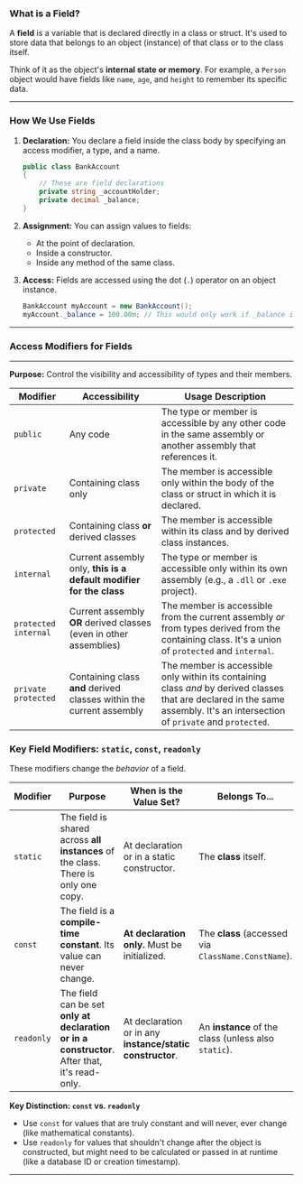 ### What is a Field?

A **field** is a variable that is declared directly in a class or struct. It's used to store data that belongs to an object (instance) of that class or to the class itself.

Think of it as the object's **internal state or memory**. For example, a `Person` object would have fields like `name`, `age`, and `height` to remember its specific data.

---

### How We Use Fields

1. **Declaration:** You declare a field inside the class body by specifying an access modifier, a type, and a name.
    
    ```csharp
    public class BankAccount
    {
        // These are field declarations
        private string _accountHolder;
        private decimal _balance;
    }
    
    ```
    
2. **Assignment:** You can assign values to fields:
    - At the point of declaration.
    - Inside a constructor.
    - Inside any method of the same class.
3. **Access:** Fields are accessed using the dot (`.`) operator on an object instance.
    
    ```csharp
    BankAccount myAccount = new BankAccount();
    myAccount._balance = 100.00m; // This would only work if _balance is public, which it usually isn't!
    
    ```
    

---

### Access Modifiers for Fields

---

**Purpose:** Control the visibility and accessibility of types and their members.

| Modifier | Accessibility | Usage Description |
| --- | --- | --- |
| `public` | Any code | The type or member is accessible by any other code in the same assembly or another assembly that references it. |
| `private` | Containing class only | The member is accessible only within the body of the class or struct in which it is declared. |
| `protected` | Containing class **or** derived classes | The member is accessible within its class and by derived class instances. |
| `internal` | Current assembly only, **this is a default modifier for the class** | The type or member is accessible only within its own assembly (e.g., a `.dll` or `.exe` project). |
| `protected internal` | Current assembly **OR** derived classes (even in other assemblies) | The member is accessible from the current assembly *or* from types derived from the containing class. It's a union of `protected` and `internal`. |
| `private protected` | Containing class **and** derived classes within the current assembly | The member is accessible only within its containing class *and* by derived classes that are declared in the same assembly. It's an intersection of `private` and `protected`. |

### Key Field Modifiers: `static`, `const`, `readonly`

These modifiers change the *behavior* of a field.

| Modifier | Purpose | When is the Value Set? | Belongs To... | Example |
| --- | --- | --- | --- | --- |
| `static` | The field is shared across **all instances** of the class. There is only one copy. | At declaration or in a static constructor. | The **class** itself. | `public static int TotalAccounts;` |
| `const` | The field is a **compile-time constant**. Its value can never change. | **At declaration only.** Must be initialized. | The **class** (accessed via `ClassName.ConstName`). | `public const double Pi = 3.14159;` |
| `readonly` | The field can be set **only at declaration or in a constructor**. After that, it's read-only. | At declaration or in any **instance/static constructor**. | An **instance** of the class (unless also `static`). | `public readonly string CreationDate;` |

**Key Distinction: `const` vs. `readonly`**

- Use `const` for values that are truly constant and will never, ever change (like mathematical constants).
- Use `readonly` for values that shouldn't change after the object is constructed, but might need to be calculated or passed in at runtime (like a database ID or creation timestamp).

---